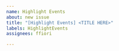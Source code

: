 ```yaml
---
name: Highlight Events
about: new issue
title: "[Highlight Events] <TITLE HERE>"
labels: HighlightEvents
assignees: ffiori

---
```



